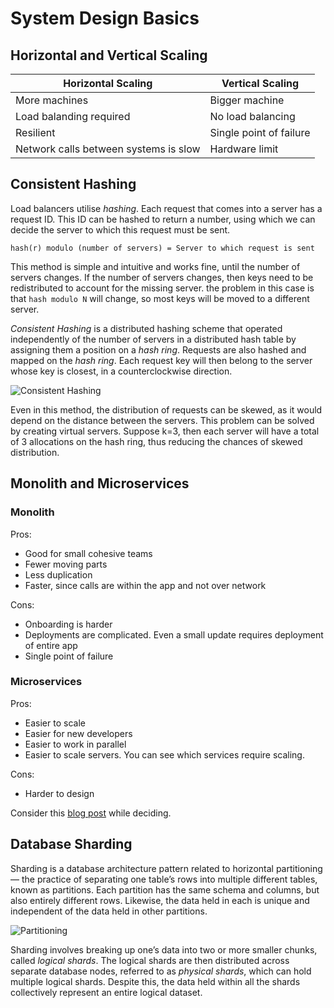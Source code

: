 # System Design Basics

## Horizontal and Vertical Scaling

| Horizontal Scaling                    | Vertical Scaling        |
| ------------------------------------- | ----------------------- |
| More machines                         | Bigger machine          |
| Load balanding required               | No load balancing       |
| Resilient                             | Single point of failure |
| Network calls between systems is slow | Hardware limit          |

## Consistent Hashing

Load balancers utilise _hashing_. Each request that comes into a server has a request ID. This ID can be hashed to return a number, using which we can decide the server to which this request must be sent.

```
hash(r) modulo (number of servers) = Server to which request is sent
```

This method is simple and intuitive and works fine, until the number of servers changes. If the number of servers changes, then keys need to be redistributed to account for the missing server. the problem in this case is that `hash modulo N` will change, so most keys will be moved to a different server.

_Consistent Hashing_ is a distributed hashing scheme that operated independently of the number of servers in a distributed hash table by assigning them a position on a _hash ring_. Requests are also hashed and mapped on the _hash ring_. Each request key will then belong to the server whose key is closest, in a counterclockwise direction.

![Consistent Hashing](https://uploads.toptal.io/blog/image/129308/toptal-blog-image-1551794723809-3b70e8ff86f1510ad4c24a09bcd3942c.png)

Even in this method, the distribution of requests can be skewed, as it would depend on the distance between the servers. This problem can be solved by creating virtual servers. Suppose k=3, then each server will have a total of 3 allocations on the hash ring, thus reducing the chances of skewed distribution.

## Monolith and Microservices

### Monolith

Pros:

- Good for small cohesive teams
- Fewer moving parts
- Less duplication
- Faster, since calls are within the app and not over network

Cons:

- Onboarding is harder
- Deployments are complicated. Even a small update requires deployment of entire app
- Single point of failure

### Microservices

Pros:

- Easier to scale
- Easier for new developers
- Easier to work in parallel
- Easier to scale servers. You can see which services require scaling.

Cons:

- Harder to design

Consider this [blog post](https://m.signalvnoise.com/the-majestic-monolith/) while deciding.

## Database Sharding

Sharding is a database architecture pattern related to horizontal partitioning — the practice of separating one table’s rows into multiple different tables, known as partitions. Each partition has the same schema and columns, but also entirely different rows. Likewise, the data held in each is unique and independent of the data held in other partitions.

![Partitioning](https://assets.digitalocean.com/articles/understanding_sharding/DB_image_1_cropped.png)

Sharding involves breaking up one’s data into two or more smaller chunks, called _logical shards_. The logical shards are then distributed across separate database nodes, referred to as _physical shards_, which can hold multiple logical shards. Despite this, the data held within all the shards collectively represent an entire logical dataset.
